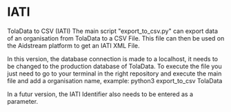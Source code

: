# IATI
TolaData to CSV (IATI)
The main script "export_to_csv.py" can export data of an organisation from TolaData to a CSV File. 
This file can then be used on the Aidstream platform to get an IATI XML File.

In this version, the database connection is made to a localhost, it needs to be changed to the production database of TolaData.
To execute the file you just need to go to your terminal in the right repository and execute the main file and add a organisation name, example:
python3 export_to_csv TolaData

In a futur version, the IATI Identifier also needs to be entered as a parameter.
